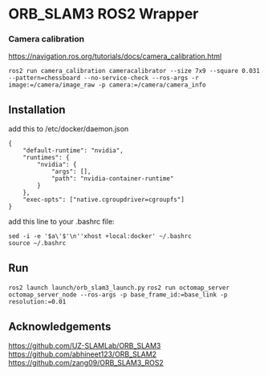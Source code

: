 # ORB_SLAM3 ROS2 Wrapper

### Camera calibration
https://navigation.ros.org/tutorials/docs/camera_calibration.html

```
ros2 run camera_calibration cameracalibrator --size 7x9 --square 0.031 --pattern=chessboard --no-service-check --ros-args -r image:=/camera/image_raw -p camera:=/camera/camera_info
```

## Installation
add this to  /etc/docker/daemon.json
```
{
    "default-runtime": "nvidia",
    "runtimes": {
        "nvidia": {
            "args": [],
            "path": "nvidia-container-runtime"
        }
    },
    "exec-opts": ["native.cgroupdriver=cgroupfs"]
}
```

add this line to your .bashrc file:
```
sed -i -e '$a\'$'\n''xhost +local:docker' ~/.bashrc
source ~/.bashrc
```
## Run

`ros2 launch launch/orb_slam3_launch.py`
`ros2 run octomap_server octomap_server_node --ros-args -p base_frame_id:=base_link -p resolution:=0.01`

## Acknowledgements

https://github.com/UZ-SLAMLab/ORB_SLAM3
https://github.com/abhineet123/ORB_SLAM2
https://github.com/zang09/ORB_SLAM3_ROS2


